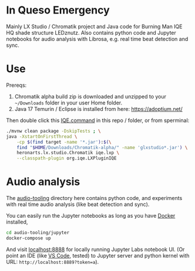 # In Queso Emergency

Mainly LX Studio / Chromatik project and Java code for Burning Man IQE HQ shade structure LEDznutz.
Also contains python code and Jupyter notebooks for audio analysis with Librosa,
e.g. real time beat detection and sync.

# Use

Prereqs:
1. Chromatik alpha build zip is downloaded and unzipped to your `~/Downloads` folder in your user Home folder.
2. Java 17 Temurin / Eclipse is installed from here: https://adoptium.net/

Then double click this [IQE.command](./IQE.command) in this repo / folder, or from sperminal:
```bash
./mvnw clean package -DskipTests ; \
java -XstartOnFirstThread \
    -cp $(find target -name '*.jar'):$(\
    find "$HOME/Downloads/Chromatik-alpha/" -name 'glxstudio*.jar') \
    heronarts.lx.studio.Chromatik iqe.lxp \
    --classpath-plugin org.iqe.LXPluginIQE
```

# Audio analysis

The [audio-tooling](./audio-tooling/) directory here contains python code, and experiments
with real time audio analysis (like beat detection and sync).

You can easily run the Jupyter notebooks as long as you have [Docker](https://www.docker.com/) installed,
```bash
cd audio-tooling/jupyter
docker-compose up
```
And visit [localhost:8888](http://localhost:8888) for locally running Jupyter Labs notebook UI.
(Or point an IDE (like
[VS Code](https://code.visualstudio.com/docs/datascience/jupyter-notebooks#_connect-to-a-remote-jupyter-server), tested)
to Jupyter server and python kernel with URL: `http://localhost:8889?token=a`).
